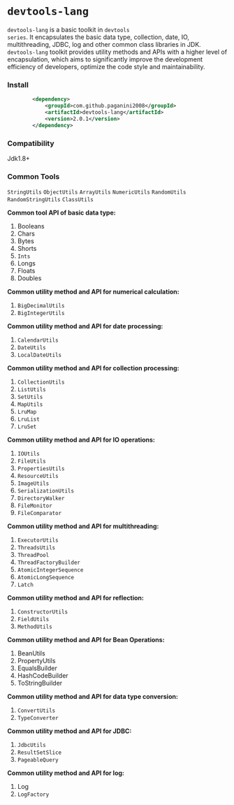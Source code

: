 # <code>devtools-lang</code>
<code>devtools-lang</code> is a basic toolkit in <code>devtools series</code>. It encapsulates the basic data type, collection, date, IO, multithreading, JDBC, log and other common class libraries in JDK. <code>devtools-lang</code> toolkit provides utility methods and APIs with a higher level of encapsulation, which aims to significantly improve the development efficiency of developers, optimize the code style and maintainability.

### Install
``` xml
		<dependency>
			<groupId>com.github.paganini2008</groupId>
			<artifactId>devtools-lang</artifactId>
			<version>2.0.1</version>
		</dependency>
```

### Compatibility
Jdk1.8+

### Common Tools
<code>StringUtils</code>
<code>ObjectUtils</code>
<code>ArrayUtils</code>
<code>NumericUtils</code>
<code>RandomUtils</code>
<code>RandomStringUtils</code>
<code>ClassUtils</code>

**Common tool API of basic data type:**
1. Booleans
2. Chars
3. Bytes
4. Shorts
5. <code>Ints</code>
6. Longs
7. Floats
8. Doubles

**Common utility method and API for numerical calculation:**
1. <code>BigDecimalUtils</code>
2. <code>BigIntegerUtils</code>

**Common utility method and API for date processing:**

1. <code>CalendarUtils</code>
2. <code>DateUtils</code>
3. <code>LocalDateUtils</code>

**Common utility method and API for collection processing:**
1. <code>CollectionUtils</code>
2. <code>ListUtils</code>
3. <code>SetUtils</code>
4. <code>MapUtils</code>
5. <code>LruMap</code>
6. <code>LruList</code>
7. <code>LruSet</code>

**Common utility method and API for IO operations:**

1. <code>IOUtils</code>
2. <code>FileUtils</code>
3. <code>PropertiesUtils</code>
4. <code>ResourceUtils</code>
5. <code>ImageUtils</code>
6. <code>SerializationUtils</code>
7. <code>DirectoryWalker</code>
8. <code>FileMonitor</code>
9. <code>FileComparator</code>

**Common utility method and API for multithreading:**
1. <code>ExecutorUtils</code>
2. <code>ThreadsUtils</code>
3. <code>ThreadPool</code>
4. <code>ThreadFactoryBuilder</code>
5. <code>AtomicIntegerSequence</code>
6. <code>AtomicLongSequence</code>
7. <code>Latch</code>

**Common utility method and API for reflection:**
1. <code>ConstructorUtils</code>
2. <code>FieldUtils</code>
3. <code>MethodUtils</code>

**Common utility method and API for Bean Operations:**
1. BeanUtils
2. PropertyUtils
3. EqualsBuilder
4. HashCodeBuilder
5. ToStringBuilder

**Common utility method and API for data type conversion:**
1. <code>ConvertUtils</code>
2. <code>TypeConverter</code>

**Common utility method and API for JDBC:**
1. <code>JdbcUtils</code>
2. <code>ResultSetSlice</code>
3. <code>PageableQuery</code>

**Common utility method and API for log:**
1. Log
2. <code>LogFactory</code>

